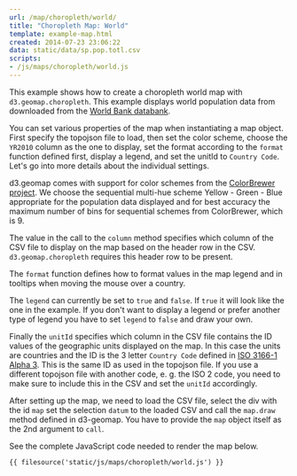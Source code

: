 ```yaml
---
url: /map/choropleth/world/
title: "Choropleth Map: World"
template: example-map.html
created: 2014-07-23 23:06:22
data: static/data/sp.pop.totl.csv
scripts:
- /js/maps/choropleth/world.js
---
```

This example shows how to create a choropleth world map with `d3.geomap.choropleth`. This example displays world population data from downloaded from the [World Bank databank](http://data.worldbank.org/indicator/SP.POP.TOTL).

You can set various properties of the map when instantiating a map object. First specify the topojson file to load, then set the color scheme, choose the `YR2010` column as the one to display, set the format according to the `format` function defined first, display a legend, and set the unitId to `Country Code`. Let's go into more details about the individual settings.

d3.geomap comes with support for color schemes from the [ColorBrewer project](http://colorbrewer2.org/). We choose the sequential multi-hue scheme Yellow - Green - Blue appropriate for the population data displayed and for best accuracy the maximum number of bins for sequential schemes from ColorBrewer, which is 9.

The value in the call to the `column` method specifies which column of the CSV file to display on the map based on the header row in the CSV. `d3.geomap.choropleth` requires this header row to be present.

The `format` function defines how to format values in the map legend and in tooltips when moving the mouse over a country.

The `legend` can currently be set to `true` and `false`. If `true` it will look like the one in the example. If you don't want to display a legend or prefer another type of legend you have to set `legend` to `false` and draw your own.

Finally the `unitId` specifies which column in the CSV file contains the ID values of the geographic units displayed on the map. In this case the units are countries and the ID is the 3 letter `Country Code` defined in [ISO 3166-1 Alpha 3](https://en.wikipedia.org/wiki/ISO_3166-1_alpha-3). This is the same ID as used in the topojson file. If you use a different topojson file with another code, e. g. the ISO 2 code, you need to make sure to include this in the CSV and set the `unitId` accordingly.

After setting up the map, we need to load the CSV file, select the div with the id `map` set the selection `datum` to the loaded CSV and call the `map.draw` method defined in d3-geomap. You have to provide the `map` object itself as the 2nd argument to `call`.

See the complete JavaScript code needed to render the map below.

    {{ filesource('static/js/maps/choropleth/world.js') }}

